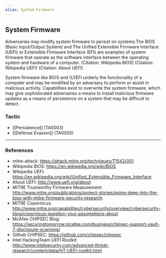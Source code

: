 ```yaml
---
alias: System Firmware
---
```


## System Firmware

Adversaries may modify system firmware to persist on systems.The BIOS (Basic Input/Output System) and The Unified Extensible Firmware Interface (UEFI) or Extensible Firmware Interface (EFI) are examples of system firmware that operate as the software interface between the operating system and hardware of a computer. (Citation: Wikipedia BIOS) (Citation: Wikipedia UEFI) (Citation: About UEFI)

System firmware like BIOS and (U)EFI underly the functionality of a computer and may be modified by an adversary to perform or assist in malicious activity. Capabilities exist to overwrite the system firmware, which may give sophisticated adversaries a means to install malicious firmware updates as a means of persistence on a system that may be difficult to detect.


### Tactic

- [[Persistence]] (TA0003)
- [[Defense Evasion]] (TA0005)


---
### References

- mitre-attack: https://attack.mitre.org/techniques/T1542/001
- Wikipedia BIOS: https://en.wikipedia.org/wiki/BIOS
- Wikipedia UEFI: https://en.wikipedia.org/wiki/Unified_Extensible_Firmware_Interface
- About UEFI: http://www.uefi.org/about
- MITRE Trustworthy Firmware Measurement: http://www.mitre.org/publications/project-stories/going-deep-into-the-bios-with-mitre-firmware-security-research
- MITRE Copernicus: http://www.mitre.org/capabilities/cybersecurity/overview/cybersecurity-blog/copernicus-question-your-assumptions-about
- McAfee CHIPSEC Blog: https://securingtomorrow.mcafee.com/business/chipsec-support-vault-7-disclosure-scanning/
- Github CHIPSEC: https://github.com/chipsec/chipsec
- Intel HackingTeam UEFI Rootkit: http://www.intelsecurity.com/advanced-threat-research/content/data/HT-UEFI-rootkit.html
